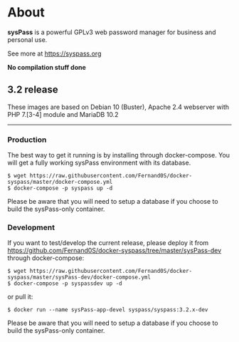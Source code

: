 # About

**sysPass** is a powerful GPLv3 web password manager for business and personal use.

See more at https://syspass.org

**No compilation stuff done**

## 3.2 release

These images are based on Debian 10 (Buster), Apache 2.4 webserver with PHP 7.[3-4] module and MariaDB 10.2

---

### Production

The best way to get it running is by installing through docker-compose. You will get a fully working sysPass environment with its database.

```
$ wget https://raw.githubusercontent.com/Fernand0S/docker-syspass/master/docker-compose.yml
$ docker-compose -p syspass up -d
```

Please be aware that you will need to setup a database if you choose to build the sysPass-only container.

### Development

If you want to test/develop the current release, please deploy it from https://github.com/Fernand0S/docker-syspass/tree/master/sysPass-dev through docker-compose:

```
$ wget https://raw.githubusercontent.com/Fernand0S/docker-syspass/master/sysPass-dev/docker-compose.yml
$ docker-compose -p syspassdev up -d
```

or pull it:

```
$ docker run --name sysPass-app-devel syspass/syspass:3.2.x-dev
```

Please be aware that you will need to setup a database if you choose to build the sysPass-only container.
